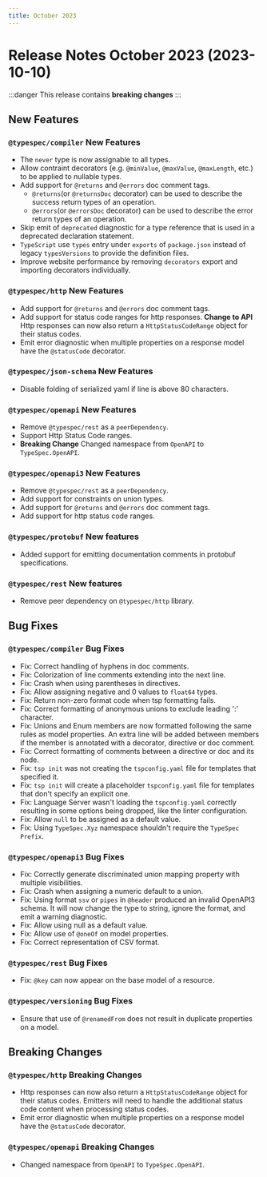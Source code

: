 ```yaml
---
title: October 2023
---
```


# Release Notes October 2023 (2023-10-10)

:::danger
This release contains **breaking changes**
:::

## New Features

### `@typespec/compiler` New Features

- The `never` type is now assignable to all types.
- Allow contraint decorators (e.g. `@minValue`, `@maxValue`, `@maxLength`, etc.) to be applied to nullable types.
- Add support for `@returns` and `@errors` doc comment tags.
  - `@returns`(or `@returnsDoc` decorator) can be used to describe the success return types of an operation.
  - `@errors`(or `@errorsDoc` decorator) can be used to describe the error return types of an operation.
- Skip emit of `deprecated` diagnostic for a type reference that is used in a deprecated declaration statement.
- `TypeScript` use `types` entry under `exports` of `package.json` instead of legacy `typesVersions` to provide the definition files.
- Improve website performance by removing `decorators` export and importing decorators individually.

### `@typespec/http` New Features

- Add support for `@returns` and `@errors` doc comment tags.
- Add support for status code ranges for http responses. **Change to API** Http responses can now also return a `HttpStatusCodeRange` object for their status codes.
- Emit error diagnostic when multiple properties on a response model have the `@statusCode` decorator.

### `@typespec/json-schema` New Features

- Disable folding of serialized yaml if line is above 80 characters.

### `@typespec/openapi` New Features

- Remove `@typespec/rest` as a `peerDependency`.
- Support Http Status Code ranges.
- **Breaking Change** Changed namespace from `OpenAPI` to `TypeSpec.OpenAPI`.

### `@typespec/openapi3` New Features

- Remove `@typespec/rest` as a `peerDependency`.
- Add support for constraints on union types.
- Add support for `@returns` and `@errors` doc comment tags.
- Add support for http status code ranges.

### `@typespec/protobuf` New features

- Added support for emitting documentation comments in protobuf specifications.

### `@typespec/rest` New features

- Remove peer dependency on `@typespec/http` library.

## Bug Fixes

### `@typespec/compiler` Bug Fixes

- Fix: Correct handling of hyphens in doc comments.
- Fix: Colorization of line comments extending into the next line.
- Fix: Crash when using parentheses in directives.
- Fix: Allow assigning negative and 0 values to `float64` types.
- Fix: Return non-zero format code when tsp formatting fails.
- Fix: Correct formatting of anonymous unions to exclude leading ':' character.
- Fix: Unions and Enum members are now formatted following the same rules as model properties. An extra line will be added between members if the member is annotated with a decorator, directive or doc comment.
- Fix: Correct formatting of comments between a directive or doc and its node.
- Fix: `tsp init` was not creating the `tspconfig.yaml` file for templates that specified it.
- Fix: `tsp init` will create a placeholder `tspconfig.yaml` file for templates that don't specify an explicit one.
- Fix: Language Server wasn't loading the `tspconfig.yaml` correctly resulting in some options being dropped, like the linter configuration.
- Fix: Allow `null` to be assigned as a default value.
- Fix: Using `TypeSpec.Xyz` namespace shouldn't require the `TypeSpec Prefix`.

### `@typespec/openapi3` Bug Fixes

- Fix: Correctly generate discriminated union mapping property with multiple visibilities.
- Fix: Crash when assigning a numeric default to a union.
- Fix: Using format `ssv` or `pipes` in `@header` produced an invalid OpenAPI3 schema. It will now change the type to string, ignore the format, and emit a warning diagnostic.
- Fix: Allow using null as a default value.
- Fix: Allow use of `@oneOf` on model properties.
- Fix: Correct representation of CSV format.

### `@typespec/rest` Bug Fixes

- Fix: `@key` can now appear on the base model of a resource.

### `@typespec/versioning` Bug Fixes

- Ensure that use of `@renamedFrom` does not result in duplicate properties on a model.

## Breaking Changes

### `@typespec/http` Breaking Changes

- Http responses can now also return a `HttpStatusCodeRange` object for their status codes. Emitters will need to handle the additional status code content when processing status codes.
- Emit error diagnostic when multiple properties on a response model have the `@statusCode` decorator.

### `@typespec/openapi` Breaking Changes

- Changed namespace from `OpenAPI` to `TypeSpec.OpenAPI`.
